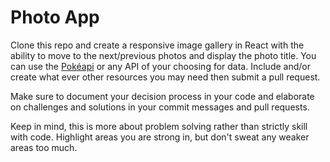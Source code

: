 Photo App
===============

Clone this repo and create a responsive image gallery in React with the ability to move to the next/previous photos and display the photo title. You can use the [Pokéapi](https://pokeapi.co/) or any API of your choosing for data. Include and/or create what ever other resources you may need then submit a pull request. 

Make sure to document your decision process in your code and elaborate on challenges and solutions in your commit messages and pull requests.

Keep in mind, this is more about problem solving rather than strictly skill with code. Highlight areas you are strong in, but don't sweat any weaker areas too much.
